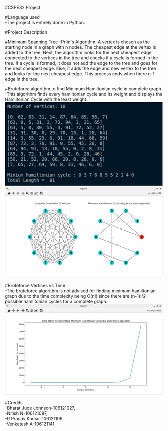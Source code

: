 #CSPE32 Project

#Language used\
 -The project is entirely done in Python.
 
#Project Description


 #Minimum Spanning Tree
 -Prim's Algorithm: A vertex is chosen as the starting node in a graph with n nodes. The cheapest edge at the vertex is added to the tree. Next, the algorithm looks for the next cheapest edge connected to the vertices in the tree and checks if a cycle is formed in the tree. If a cycle is formed, it does not add the edge to the tree and goes for the next cheapest edge. Else, it adds the edge and new vertex to the tree and looks for the next cheapest edge. This process ends when there n-1 edge in the tree.

 #Bruteforce algorithm to find Minimum Hamiltonian cycle in complete graph\
 -This algorithm finds every hamiltonian cycle and its weight and displays the Hamiltonian Cycle with the least weight.\
 ![](images/ham_bruteforce1.png)\
 ![](images/ham_bruteforce2.png)
 
 #Bruteforce Vertices vs Time\
 -The bruteforce algorithm is not advised for finding minimum hamiltonian graph due to the time complexity being O(n!) since there are (n-1)!/2 possible hamiltonian cycles for a complete graph.
 ![](images/bruteforce_VvsT.png)
 
#Credits\
 -Bharat Jude Johnson-106121027,\
 -Nitish N-106121087,\
 -R Pranav Kumar-106121109,\
 -Venkatesh A-106121141.
